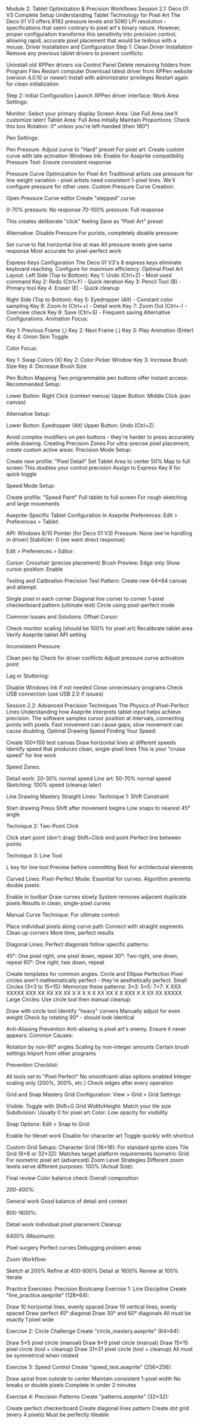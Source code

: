 Module 2: Tablet Optimization & Precision Workflows
Session 2.1: Deco 01 V3 Complete Setup
Understanding Tablet Technology for Pixel Art
The Deco 01 V3 offers 8192 pressure levels and 5080 LPI resolution - specifications that seem contrary to pixel art's binary nature. However, proper configuration transforms this sensitivity into precision control, allowing rapid, accurate pixel placement that would be tedious with a mouse.
Driver Installation and Configuration
Step 1: Clean Driver Installation
Remove any previous tablet drivers to prevent conflicts:

Uninstall old XPPen drivers via Control Panel
Delete remaining folders from Program Files
Restart computer
Download latest driver from XPPen website (version 4.0.10 or newer)
Install with administrator privileges
Restart again for clean initialization

Step 2: Initial Configuration
Launch XPPen driver interface:
Work Area Settings:

Monitor: Select your primary display
Screen Area: Use Full Area (we'll customize later)
Tablet Area: Full Area initially
Maintain Proportions: Check this box
Rotation: 0° unless you're left-handed (then 180°)

Pen Settings:

Pen Pressure: Adjust curve to "Hard" preset
For pixel art: Create custom curve with late activation
Windows Ink: Enable for Aseprite compatibility
Pressure Test: Ensure consistent response

Pressure Curve Optimization for Pixel Art
Traditional artists use pressure for line weight variation - pixel artists need consistent 1-pixel lines. We'll configure pressure for other uses:
Custom Pressure Curve Creation:

Open Pressure Curve editor
Create "stepped" curve:

0-70% pressure: No response
70-100% pressure: Full response


This creates deliberate "click" feeling
Save as "Pixel Art" preset

Alternative: Disable Pressure
For purists, completely disable pressure:

Set curve to flat horizontal line at max
All pressure levels give same response
Most accurate for pixel-perfect work

Express Keys Configuration
The Deco 01 V3's 8 express keys eliminate keyboard reaching. Configure for maximum efficiency:
Optimal Pixel Art Layout:
Left Side (Top to Bottom):
Key 1: Undo (Ctrl+Z) - Most used command
Key 2: Redo (Ctrl+Y) - Quick iteration
Key 3: Pencil Tool (B) - Primary tool
Key 4: Eraser (E) - Quick cleanup

Right Side (Top to Bottom):
Key 5: Eyedropper (Alt) - Constant color sampling
Key 6: Zoom In (Ctrl++) - Detail work
Key 7: Zoom Out (Ctrl+-) - Overview check
Key 8: Save (Ctrl+S) - Frequent saving
Alternative Configurations:
Animation Focus:

Key 1: Previous Frame (,)
Key 2: Next Frame (.)
Key 3: Play Animation (Enter)
Key 4: Onion Skin Toggle

Color Focus:

Key 1: Swap Colors (X)
Key 2: Color Picker Window
Key 3: Increase Brush Size
Key 4: Decrease Brush Size

Pen Button Mapping
Two programmable pen buttons offer instant access:
Recommended Setup:

Lower Button: Right Click (context menus)
Upper Button: Middle Click (pan canvas)

Alternative Setup:

Lower Button: Eyedropper (Alt)
Upper Button: Undo (Ctrl+Z)

Avoid complex modifiers on pen buttons - they're harder to press accurately while drawing.
Creating Precision Zones
For ultra-precise pixel placement, create custom active areas:
Precision Mode Setup:

Create new profile: "Pixel Detail"
Set Tablet Area to center 50%
Map to full screen
This doubles your control precision
Assign to Express Key 8 for quick toggle

Speed Mode Setup:

Create profile: "Speed Paint"
Full tablet to full screen
For rough sketching and large movements

Aseprite-Specific Tablet Configuration
In Aseprite Preferences:
Edit > Preferences > Tablet:

API: Windows 8/10 Pointer (for Deco 01 V3)
Pressure: None (we're handling in driver)
Stabilizer: 0 (we want direct response)

Edit > Preferences > Editor:

Cursor: Crosshair (precise placement)
Brush Preview: Edge only
Show cursor position: Enable

Testing and Calibration
Precision Test Pattern:
Create new 64×64 canvas and attempt:

Single pixel in each corner
Diagonal line corner to corner
1-pixel checkerboard pattern (ultimate test)
Circle using pixel-perfect mode

Common Issues and Solutions:
Offset Cursor:

Check monitor scaling (should be 100% for pixel art)
Recalibrate tablet area
Verify Aseprite tablet API setting

Inconsistent Pressure:

Clean pen tip
Check for driver conflicts
Adjust pressure curve activation point

Lag or Stuttering:

Disable Windows Ink if not needed
Close unnecessary programs
Check USB connection (use USB 2.0 if issues)

Session 2.2: Advanced Precision Techniques
The Physics of Pixel-Perfect Lines
Understanding how Aseprite interprets tablet input helps achieve precision. The software samples cursor position at intervals, connecting points with pixels. Fast movement can cause gaps; slow movement can cause doubling.
Optimal Drawing Speed
Finding Your Speed:

Create 100×100 test canvas
Draw horizontal lines at different speeds
Identify speed that produces clean, single-pixel lines
This is your "cruise speed" for line work

Speed Zones:

Detail work: 20-30% normal speed
Line art: 50-70% normal speed
Sketching: 100% speed (cleanup later)

Line Drawing Mastery
Straight Lines:
Technique 1: Shift Constraint

Start drawing
Press Shift after movement begins
Line snaps to nearest 45° angle

Technique 2: Two-Point Click

Click start point (don't drag)
Shift+Click end point
Perfect line between points

Technique 3: Line Tool

L key for line tool
Preview before committing
Best for architectural elements

Curved Lines:
Pixel-Perfect Mode:
Essential for curves. Algorithm prevents double pixels:

Enable in toolbar
Draw curves slowly
System removes adjacent duplicate pixels
Results in clean, single-pixel curves

Manual Curve Technique:
For ultimate control:

Place individual pixels along curve path
Connect with straight segments
Clean up corners
More time, perfect results

Diagonal Lines:
Perfect diagonals follow specific patterns:

45°: One pixel right, one pixel down, repeat
30°: Two right, one down, repeat
60°: One right, two down, repeat

Create templates for common angles.
Circle and Ellipse Perfection
Pixel circles aren't mathematically perfect - they're aesthetically perfect.
Small Circles (3×3 to 15×15):
Memorize these patterns:
3×3:     5×5:       7×7:
 X       XXX       XXXXX
XXX     XX XX      XX   XX
 X      X   X      X     X
        XX XX      X     X
         XXX       X     X
                   XX   XX
                    XXXXX
Large Circles:
Use circle tool then manual cleanup:

Draw with circle tool
Identify "heavy" corners
Manually adjust for even weight
Check by rotating 90° - should look identical

Anti-Aliasing Prevention
Anti-aliasing is pixel art's enemy. Ensure it never appears:
Common Causes:

Rotation by non-90° angles
Scaling by non-integer amounts
Certain brush settings
Import from other programs

Prevention Checklist:

All tools set to "Pixel Perfect"
No smooth/anti-alias options enabled
Integer scaling only (200%, 300%, etc.)
Check edges after every operation

Grid and Snap Mastery
Grid Configuration:
View > Grid > Grid Settings:

Visible: Toggle with Shift+G
Grid Width/Height: Match your tile size
Subdivision: Usually 0 for pixel art
Color: Low opacity for visibility

Snap Options:
Edit > Snap to Grid:

Enable for tileset work
Disable for character art
Toggle quickly with shortcut

Custom Grid Setups:
Character Grid (16×16):
For standard sprite sizes
Tile Grid (8×8 or 32×32):
Matches target platform requirements
Isometric Grid:
For isometric pixel art (advanced)
Zoom Level Strategies
Different zoom levels serve different purposes:
100% (Actual Size):

Final review
Color balance check
Overall composition

200-400%:

General work
Good balance of detail and context

800-1600%:

Detail work
Individual pixel placement
Cleanup

6400% (Maximum):

Pixel surgery
Perfect curves
Debugging problem areas

Zoom Workflow:

Sketch at 200%
Refine at 400-800%
Detail at 1600%
Review at 100%
Iterate

Practice Exercises: Precision Bootcamp
Exercise 1: Line Discipline
Create "line_practice.aseprite" (128×64):

Draw 10 horizontal lines, evenly spaced
Draw 10 vertical lines, evenly spaced
Draw perfect 45° diagonal
Draw 30° and 60° diagonals
All must be exactly 1 pixel wide

Exercise 2: Circle Challenge
Create "circle_mastery.aseprite" (64×64):

Draw 5×5 pixel circle (manual)
Draw 9×9 pixel circle (manual)
Draw 15×15 pixel circle (tool + cleanup)
Draw 31×31 pixel circle (tool + cleanup)
All must be symmetrical when rotated

Exercise 3: Speed Control
Create "speed_test.aseprite" (256×256):

Draw spiral from outside to center
Maintain consistent 1-pixel width
No breaks or double pixels
Complete in under 2 minutes

Exercise 4: Precision Patterns
Create "patterns.aseprite" (32×32):

Create perfect checkerboard
Create diagonal lines pattern
Create dot grid (every 4 pixels)
Must be perfectly tileable


